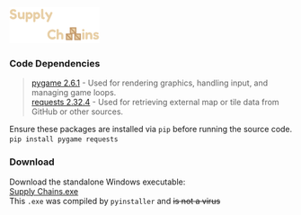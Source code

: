 ![Supply Chains Logo](https://github.com/Tiger0-o/Supply-Chains/blob/2e07c42c27b43bbc1407e7566b9ac57106b33da4/Logo%20UI.png)

### Code Dependencies
> [pygame 2.6.1](https://www.pygame.org/news) - Used for rendering graphics, handling input, and managing game loops.\
> [requests 2.32.4](https://pypi.org/project/requests/) - Used for retrieving external map or tile data from GitHub or other sources.

Ensure these packages are installed via `pip` before running the source code.\
`pip install pygame requests`

### Download
Download the standalone Windows executable:\
[Supply Chains.exe](https://drive.google.com/file/d/1QexjMr_ONlBk3CwN_0qDebRHZ2b0Nheb/view?usp=sharing)\
This `.exe` was compiled by `pyinstaller` and ~~is not a virus~~

